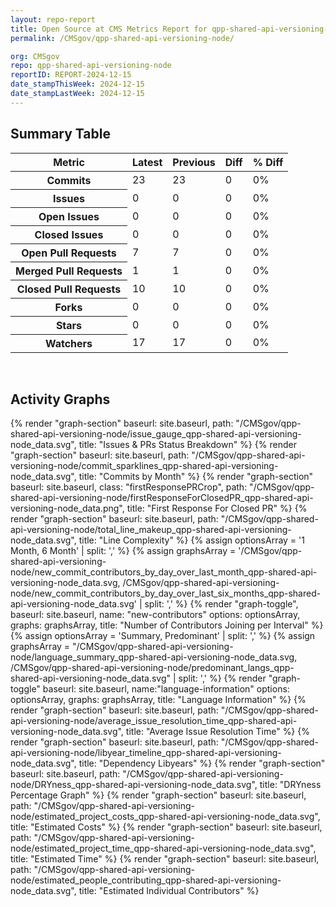 ```yaml
---
layout: repo-report
title: Open Source at CMS Metrics Report for qpp-shared-api-versioning-node | REPORT-2024-12-15
permalink: /CMSgov/qpp-shared-api-versioning-node/

org: CMSgov
repo: qpp-shared-api-versioning-node
reportID: REPORT-2024-12-15
date_stampThisWeek: 2024-12-15
date_stampLastWeek: 2024-12-15
---
```

<div class="summary-table">
  <table class="usa-table usa-table--borderless">
    <h2> Summary Table </h2>
    <thead>
      <tr>
        <th scope="col">Metric</th>
        <th scope="col">Latest</th>
        <th scope="col">Previous</th>
        <th scope="col">Diff</th>
        <th scope="col">% Diff</th>
      </tr>
    </thead>
    <tbody>
      <tr>
        <th scope="row">Commits</th>
        <td>23</td>
        <td>23</td>
        <td style="" >0</td>
        <td style="" >0%</td>
      </tr>
      <tr>
        <th scope="row">Issues</th>
        <td>0</td>
        <td>0</td>
        <td style="" >0</td>
        <td style="" >0%</td>
      </tr>
      <tr>
        <th scope="row">Open Issues</th>
        <td>0</td>
        <td>0</td>
        <td style="" >0</td>
        <td style="" >0%</td>
      </tr>
      <tr>
        <th scope="row">Closed Issues</th>
        <td>0</td>
        <td>0</td>
        <td style="" >0</td>
        <td style="" >0%</td>
      </tr>
      <tr>
        <th scope="row">Open Pull Requests</th>
        <td>7</td>
        <td>7</td>
        <td style="" >0</td>
        <td style="" >0%</td>
      </tr>
      <tr>
        <th scope="row">Merged Pull Requests</th>
        <td>1</td>
        <td>1</td>
        <td style="" >0</td>
        <td style="" >0%</td>
      </tr>
      <tr>
        <th scope="row">Closed Pull Requests</th>
        <td>10</td>
        <td>10</td>
        <td style="" >0</td>
        <td style="" >0%</td>
      </tr>
      <tr>
        <th scope="row">Forks</th>
        <td>0</td>
        <td>0</td>
        <td style="" >0</td>
        <td style="" >0%</td>
      </tr>
      <tr>
        <th scope="row">Stars</th>
        <td>0</td>
        <td>0</td>
        <td style="" >0</td>
        <td style="" >0%</td>
      </tr>
      <tr>
        <th scope="row">Watchers</th>
        <td>17</td>
        <td>17</td>
        <td style="" >0</td>
        <td style="" >0%</td>
      </tr>
    </tbody>
  </table>
</div>
<div class="graph-container">
  <br>
  <h2>Activity Graphs</h2>
  <div class="all-graphs">
    <!--- Issues/PRs Status Breakdown Graph -->
    {% render "graph-section"  baseurl: site.baseurl, path: "/CMSgov/qpp-shared-api-versioning-node/issue_gauge_qpp-shared-api-versioning-node_data.svg", title: "Issues & PRs Status Breakdown" %}
    <!--- Contributor Activity Line Graph -->
    {% render "graph-section" baseurl: site.baseurl, path: "/CMSgov/qpp-shared-api-versioning-node/commit_sparklines_qpp-shared-api-versioning-node_data.svg", title: "Commits by Month" %}
    <!--- First Response For Closed PR Scatterplot -->
    {% render "graph-section" baseurl: site.baseurl, class: "firstResponsePRCrop", path: "/CMSgov/qpp-shared-api-versioning-node/firstResponseForClosedPR_qpp-shared-api-versioning-node_data.png", title: "First Response For Closed PR" %}
    <!--- Line Complexity Graphs -->
    {% render "graph-section" baseurl: site.baseurl, path: "/CMSgov/qpp-shared-api-versioning-node/total_line_makeup_qpp-shared-api-versioning-node_data.svg", title: "Line Complexity" %}
    <!--- New Commit Contributors by Day over Last Month and Last 6 Months -->
      {% assign optionsArray = '1 Month, 6 Month' | split: ',' %}
      {% assign graphsArray = '/CMSgov/qpp-shared-api-versioning-node/new_commit_contributors_by_day_over_last_month_qpp-shared-api-versioning-node_data.svg, /CMSgov/qpp-shared-api-versioning-node/new_commit_contributors_by_day_over_last_six_months_qpp-shared-api-versioning-node_data.svg' | split: ',' %}
      {% render "graph-toggle", baseurl: site.baseurl, name: "new-contributors" options: optionsArray, graphs: graphsArray, title: "Number of Contributors Joining per Interval" %}
    <!-- Languages Graphs - Summary + Predominant -->
    {% assign optionsArray = 'Summary, Predominant' | split: ',' %}
    {% assign graphsArray = "/CMSgov/qpp-shared-api-versioning-node/language_summary_qpp-shared-api-versioning-node_data.svg, /CMSgov/qpp-shared-api-versioning-node/predominant_langs_qpp-shared-api-versioning-node_data.svg" | split: ',' %}
    {% render "graph-toggle" baseurl: site.baseurl, name:"language-information" options: optionsArray, graphs: graphsArray, title: "Language Information" %}
    <!-- Average Issue Resolution Time -->
    {% render "graph-section" baseurl: site.baseurl, path: "/CMSgov/qpp-shared-api-versioning-node/average_issue_resolution_time_qpp-shared-api-versioning-node_data.svg", title: "Average Issue Resolution Time" %}
    <!-- Libyear Timeline Graph -->
    {% render "graph-section" baseurl: site.baseurl, path: "/CMSgov/qpp-shared-api-versioning-node/libyear_timeline_qpp-shared-api-versioning-node_data.svg", title: "Dependency Libyears" %}
    <!-- DRYness Percentages Graph -->
    {% render "graph-section" baseurl: site.baseurl, path: "/CMSgov/qpp-shared-api-versioning-node/DRYness_qpp-shared-api-versioning-node_data.svg", title: "DRYness Percentage Graph" %}
    <!-- Cost Estimate Chart -->
    {% render "graph-section" baseurl: site.baseurl, path: "/CMSgov/qpp-shared-api-versioning-node/estimated_project_costs_qpp-shared-api-versioning-node_data.svg", title: "Estimated Costs" %}
     <!-- Time Estimate Chart -->
    {% render "graph-section" baseurl: site.baseurl, path: "/CMSgov/qpp-shared-api-versioning-node/estimated_project_time_qpp-shared-api-versioning-node_data.svg", title: "Estimated Time" %}
    <!-- Contributor Estimate Chart -->
    {% render "graph-section" baseurl: site.baseurl, path: "/CMSgov/qpp-shared-api-versioning-node/estimated_people_contributing_qpp-shared-api-versioning-node_data.svg", title: "Estimated Individual Contributors" %}
</div>